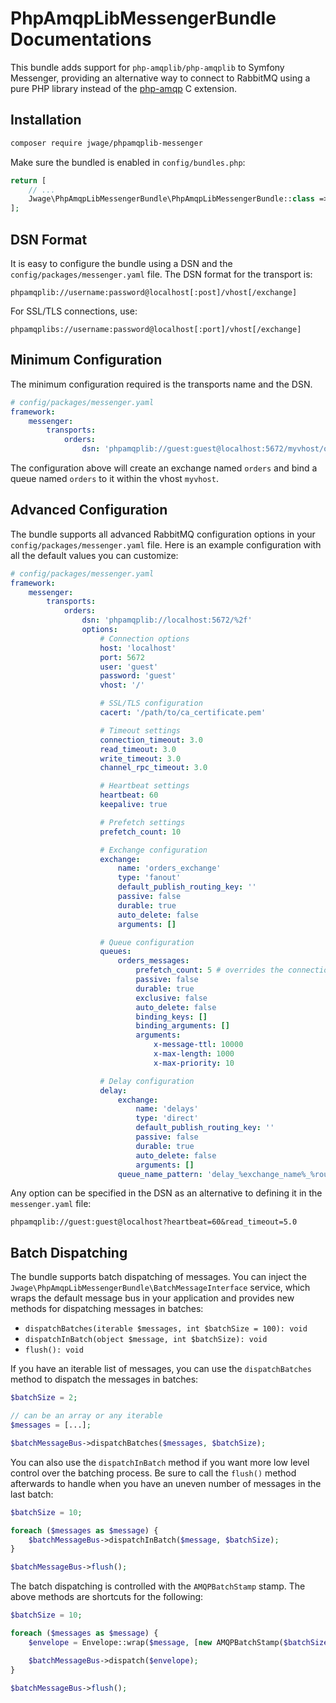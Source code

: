 # PhpAmqpLibMessengerBundle Documentations

This bundle adds support for `php-amqplib/php-amqplib` to Symfony Messenger, providing an alternative way to connect to RabbitMQ using a pure PHP library instead of the [php-amqp](https://github.com/php-amqp/php-amqp) C extension.

## Installation

```bash
composer require jwage/phpamqplib-messenger
```

Make sure the bundled is enabled in `config/bundles.php`:

```php
return [
    // ...
    Jwage\PhpAmqpLibMessengerBundle\PhpAmqpLibMessengerBundle::class => ['all' => true],
];
```

## DSN Format

It is easy to configure the bundle using a DSN and the `config/packages/messenger.yaml` file. The DSN format for the transport is:

```
phpamqplib://username:password@localhost[:post]/vhost[/exchange]
```

For SSL/TLS connections, use:

```
phpamqplibs://username:password@localhost[:port]/vhost[/exchange]
```

## Minimum Configuration

The minimum configuration required is the transports name and the DSN.

```yaml
# config/packages/messenger.yaml
framework:
    messenger:
        transports:
            orders:
                dsn: 'phpamqplib://guest:guest@localhost:5672/myvhost/orders'
```

The configuration above will create an exchange named `orders` and bind a queue named `orders` to it within the vhost `myvhost`.

## Advanced Configuration

The bundle supports all advanced RabbitMQ configuration options in your `config/packages/messenger.yaml` file. Here is an example configuration with all the default values you can customize:

```yaml
# config/packages/messenger.yaml
framework:
    messenger:
        transports:
            orders:
                dsn: 'phpamqplib://localhost:5672/%2f'
                options:
                    # Connection options
                    host: 'localhost'
                    port: 5672
                    user: 'guest'
                    password: 'guest'
                    vhost: '/'

                    # SSL/TLS configuration
                    cacert: '/path/to/ca_certificate.pem'

                    # Timeout settings
                    connection_timeout: 3.0
                    read_timeout: 3.0
                    write_timeout: 3.0
                    channel_rpc_timeout: 3.0

                    # Heartbeat settings
                    heartbeat: 60
                    keepalive: true

                    # Prefetch settings
                    prefetch_count: 10

                    # Exchange configuration
                    exchange:
                        name: 'orders_exchange'
                        type: 'fanout'
                        default_publish_routing_key: ''
                        passive: false
                        durable: true
                        auto_delete: false
                        arguments: []

                    # Queue configuration
                    queues:
                        orders_messages:
                            prefetch_count: 5 # overrides the connection prefetch_count: 10
                            passive: false
                            durable: true
                            exclusive: false
                            auto_delete: false
                            binding_keys: []
                            binding_arguments: []
                            arguments:
                                x-message-ttl: 10000
                                x-max-length: 1000
                                x-max-priority: 10

                    # Delay configuration
                    delay:
                        exchange:
                            name: 'delays'
                            type: 'direct'
                            default_publish_routing_key: ''
                            passive: false
                            durable: true
                            auto_delete: false
                            arguments: []
                        queue_name_pattern: 'delay_%exchange_name%_%routing_key%_%delay%'
```

Any option can be specified in the DSN as an alternative to defining it in the `messenger.yaml` file:

```
phpamqplib://guest:guest@localhost?heartbeat=60&read_timeout=5.0
```

## Batch Dispatching

The bundle supports batch dispatching of messages. You can inject the `Jwage\PhpAmqpLibMessengerBundle\BatchMessageInterface` service, which wraps the default message bus in your application and provides new methods for dispatching messages in batches:

- `dispatchBatches(iterable $messages, int $batchSize = 100): void`
- `dispatchInBatch(object $message, int $batchSize): void`
- `flush(): void`

If you have an iterable list of messages, you can use the `dispatchBatches` method to dispatch the messages in batches:

```php
$batchSize = 2;

// can be an array or any iterable
$messages = [...];

$batchMessageBus->dispatchBatches($messages, $batchSize);
```

You can also use the `dispatchInBatch` method if you want more low level control over the batching process. Be sure to call the `flush()` method afterwards to handle when you have an uneven number of messages in the last batch:

```php
$batchSize = 10;

foreach ($messages as $message) {
    $batchMessageBus->dispatchInBatch($message, $batchSize);
}

$batchMessageBus->flush();
```

The batch dispatching is controlled with the `AMQPBatchStamp` stamp. The above methods are shortcuts for the following:

```php
$batchSize = 10;

foreach ($messages as $message) {
    $envelope = Envelope::wrap($message, [new AMQPBatchStamp($batchSize)]);

    $batchMessageBus->dispatch($envelope);
}

$batchMessageBus->flush();
```
